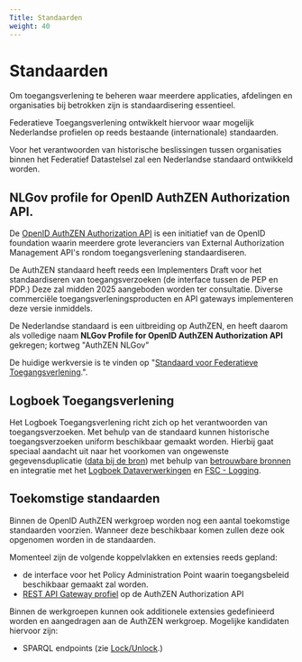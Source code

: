 ```yaml
---
Title: Standaarden
weight: 40
---
```



# Standaarden

Om toegangsverlening te beheren waar meerdere applicaties, afdelingen en organisaties bij betrokken zijn is standaardisering essentieel. 

Federatieve Toegangsverlening ontwikkelt hiervoor waar mogelijk Nederlandse profielen op reeds bestaande (internationale) standaarden. 

Voor het verantwoorden van historische beslissingen tussen organisaties binnen het Federatief Datastelsel zal een Nederlandse standaard ontwikkeld worden.

## NLGov profile for OpenID AuthZEN Authorization API.

De [OpenID AuthZEN Authorization API](https://openid.net/wg/authzen/) is een initiatief van de OpenID foundation waarin meerdere grote leveranciers van External Authorization Management API's rondom toegangsverlening standaardiseren. 

De AuthZEN standaard heeft reeds een Implementers Draft voor het standaardiseren van toegangsverzoeken (de interface tussen de PEP en PDP.) Deze zal midden 2025 aangeboden worden ter consultatie. Diverse commerciële toegangsverleningsproducten en API gateways implementeren deze versie inmiddels.

De Nederlandse standaard is een uitbreiding op AuthZEN, en heeft daarom als volledige naam **NLGov Profile for OpenID AuthZEN Authorization API** gekregen; kortweg "AuthZEN NLGov"

De huidige werkversie is te vinden op "[Standaard voor Federatieve Toegangsverlening](https://ftv-standaard-2f223b.gitlab.io/).".

## Logboek Toegangsverlening

Het Logboek Toegangsverlening richt zich op het verantwoorden van toegangsverzoeken. Met behulp van de standaard kunnen historische toegangsverzoeken uniform beschikbaar gemaakt worden. Hierbij gaat speciaal aandacht uit naar het voorkomen van ongewenste gegevensduplicatie ([data bij de bron](https://www.digitaleoverheid.nl/data-bij-de-bron/)) met behulp van [betrouwbare bronnen](https://website-digilab-overheid-nl-research-uit-betrouw-e1f39021ce924c.gitlab.io/) en integratie met het [Logboek Dataverwerkingen](https://logius-standaarden.github.io/logboek-dataverwerkingen/) en [FSC - Logging](https://commonground.gitlab.io/standards/fsc/logging/draft-fsc-logging-00.html).

## Toekomstige standaarden

Binnen de OpenID AuthZEN werkgroep worden nog een aantal toekomstige standaarden voorzien. Wanneer deze beschikbaar komen zullen deze ook opgenomen worden in de standaarden.

Momenteel zijn de volgende koppelvlakken en extensies reeds gepland:
- de interface voor het Policy Administration Point waarin toegangsbeleid beschikbaar gemaakt zal worden.
- [REST API Gateway profiel](https://hackmd.io/@oidf-wg-authzen/apigateway)  op de AuthZEN Authorization API 

Binnen de werkgroepen kunnen ook additionele extensies gedefinieerd worden en aangedragen aan de AuthZEN werkgroep. Mogelijke kandidaten hiervoor zijn:
- SPARQL endpoints (zie [Lock/Unlock](https://kadaster-labs.github.io/lock-unlock-docs/).)